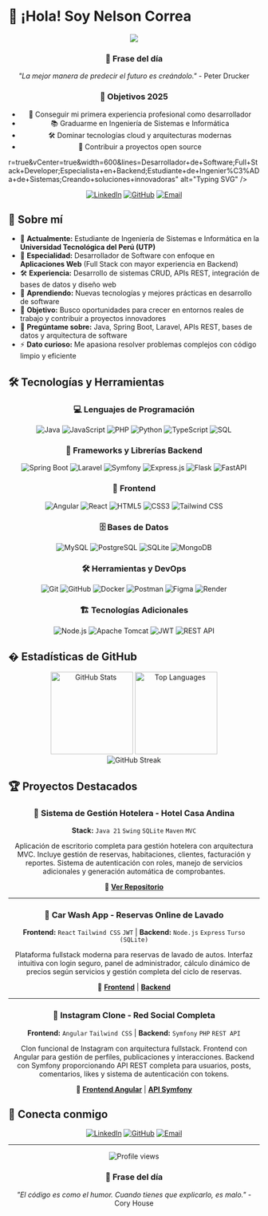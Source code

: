# 👋 ¡Hola! Soy Nelson Correa

<div align="center">
  <img src="https://readme-typing-svg.herokuapp.com?font=Fira+Code&pause=100<div align="center">
  
### 💭 Frase del día
*"La mejor manera de predecir el futuro es creándolo."* - Peter Drucker

### 🎯 Objetivos 2025
- 🚀 Conseguir mi primera experiencia profesional como desarrollador
- 📚 Graduarme en Ingeniería de Sistemas e Informática
- 🛠️ Dominar tecnologías cloud y arquitecturas modernas
- 🤝 Contribuir a proyectos open source

</div>r=true&vCenter=true&width=600&lines=Desarrollador+de+Software;Full+Stack+Developer;Especialista+en+Backend;Estudiante+de+Ingenier%C3%ADa+de+Sistemas;Creando+soluciones+innovadoras" alt="Typing SVG" />
</div>

<div align="center">
  
[![LinkedIn](https://img.shields.io/badge/LinkedIn-0077B5?style=for-the-badge&logo=linkedin&logoColor=white)](https://www.linkedin.com/in/nelson-correa98/)
[![GitHub](https://img.shields.io/badge/GitHub-100000?style=for-the-badge&logo=github&logoColor=white)](https://github.com/Jak3of)
[![Email](https://img.shields.io/badge/Email-D14836?style=for-the-badge&logo=gmail&logoColor=white)](mailto:nelsonc897@gmail.com)

</div>

## 🚀 Sobre mí

- 🔭 **Actualmente:** Estudiante de Ingeniería de Sistemas e Informática en la **Universidad Tecnológica del Perú (UTP)**
- 💼 **Especialidad:** Desarrollador de Software con enfoque en **Aplicaciones Web** (Full Stack con mayor experiencia en Backend)
- 🛠️ **Experiencia:** Desarrollo de sistemas CRUD, APIs REST, integración de bases de datos y diseño web
- 🌱 **Aprendiendo:** Nuevas tecnologías y mejores prácticas en desarrollo de software
- 👯 **Objetivo:** Busco oportunidades para crecer en entornos reales de trabajo y contribuir a proyectos innovadores
- 💬 **Pregúntame sobre:** Java, Spring Boot, Laravel, APIs REST, bases de datos y arquitectura de software
- ⚡ **Dato curioso:** Me apasiona resolver problemas complejos con código limpio y eficiente

## 🛠️ Tecnologías y Herramientas

<div align="center">

### 💻 Lenguajes de Programación
![Java](https://img.shields.io/badge/Java-ED8B00?style=for-the-badge&logo=openjdk&logoColor=white)
![JavaScript](https://img.shields.io/badge/JavaScript-F7DF1E?style=for-the-badge&logo=javascript&logoColor=black)
![PHP](https://img.shields.io/badge/PHP-777BB4?style=for-the-badge&logo=php&logoColor=white)
![Python](https://img.shields.io/badge/Python-3776AB?style=for-the-badge&logo=python&logoColor=white)
![TypeScript](https://img.shields.io/badge/TypeScript-007ACC?style=for-the-badge&logo=typescript&logoColor=white)
![SQL](https://img.shields.io/badge/SQL-336791?style=for-the-badge&logo=postgresql&logoColor=white)

### 🚀 Frameworks y Librerías Backend
![Spring Boot](https://img.shields.io/badge/Spring_Boot-6DB33F?style=for-the-badge&logo=spring-boot&logoColor=white)
![Laravel](https://img.shields.io/badge/Laravel-FF2D20?style=for-the-badge&logo=laravel&logoColor=white)
![Symfony](https://img.shields.io/badge/Symfony-000000?style=for-the-badge&logo=symfony&logoColor=white)
![Express.js](https://img.shields.io/badge/Express.js-404D59?style=for-the-badge&logo=express&logoColor=white)
![Flask](https://img.shields.io/badge/Flask-000000?style=for-the-badge&logo=flask&logoColor=white)
![FastAPI](https://img.shields.io/badge/FastAPI-005571?style=for-the-badge&logo=fastapi&logoColor=white)

### 🎨 Frontend
![Angular](https://img.shields.io/badge/Angular-DD0031?style=for-the-badge&logo=angular&logoColor=white)
![React](https://img.shields.io/badge/React-20232A?style=for-the-badge&logo=react&logoColor=61DAFB)
![HTML5](https://img.shields.io/badge/HTML5-E34F26?style=for-the-badge&logo=html5&logoColor=white)
![CSS3](https://img.shields.io/badge/CSS3-1572B6?style=for-the-badge&logo=css3&logoColor=white)
![Tailwind CSS](https://img.shields.io/badge/Tailwind_CSS-38B2AC?style=for-the-badge&logo=tailwind-css&logoColor=white)

### 🗄️ Bases de Datos
![MySQL](https://img.shields.io/badge/MySQL-00000F?style=for-the-badge&logo=mysql&logoColor=white)
![PostgreSQL](https://img.shields.io/badge/PostgreSQL-316192?style=for-the-badge&logo=postgresql&logoColor=white)
![SQLite](https://img.shields.io/badge/SQLite-07405E?style=for-the-badge&logo=sqlite&logoColor=white)
![MongoDB](https://img.shields.io/badge/MongoDB-4EA94B?style=for-the-badge&logo=mongodb&logoColor=white)

### 🛠️ Herramientas y DevOps
![Git](https://img.shields.io/badge/Git-F05032?style=for-the-badge&logo=git&logoColor=white)
![GitHub](https://img.shields.io/badge/GitHub-100000?style=for-the-badge&logo=github&logoColor=white)
![Docker](https://img.shields.io/badge/Docker-2496ED?style=for-the-badge&logo=docker&logoColor=white)
![Postman](https://img.shields.io/badge/Postman-FF6C37?style=for-the-badge&logo=postman&logoColor=white)
![Figma](https://img.shields.io/badge/Figma-F24E1E?style=for-the-badge&logo=figma&logoColor=white)
![Render](https://img.shields.io/badge/Render-46E3B7?style=for-the-badge&logo=render&logoColor=white)

### 🏗️ Tecnologías Adicionales
![Node.js](https://img.shields.io/badge/Node.js-43853D?style=for-the-badge&logo=node.js&logoColor=white)
![Apache Tomcat](https://img.shields.io/badge/Apache_Tomcat-F8DC75?style=for-the-badge&logo=apache-tomcat&logoColor=black)
![JWT](https://img.shields.io/badge/JWT-black?style=for-the-badge&logo=JSON%20web%20tokens)
![REST API](https://img.shields.io/badge/REST_API-02569B?style=for-the-badge&logo=rest&logoColor=white)

</div>

## � Estadísticas de GitHub

<div align="center">
  <img src="https://github-readme-stats.vercel.app/api?username=Jak3of&show_icons=true&theme=radical&count_private=true" alt="GitHub Stats" height="165">
  <img src="https://github-readme-stats.vercel.app/api/top-langs/?username=Jak3of&layout=compact&theme=radical" alt="Top Languages" height="165">
</div>

<div align="center">
  <img src="https://github-readme-streak-stats.herokuapp.com/?user=Jak3of&theme=radical" alt="GitHub Streak" />
</div>

## 🏆 Proyectos Destacados

<div align="center">

### 🏨 Sistema de Gestión Hotelera - Hotel Casa Andina
**Stack:** `Java 21` `Swing` `SQLite` `Maven` `MVC`

Aplicación de escritorio completa para gestión hotelera con arquitectura MVC. Incluye gestión de reservas, habitaciones, clientes, facturación y reportes. Sistema de autenticación con roles, manejo de servicios adicionales y generación automática de comprobantes.

🔗 **[Ver Repositorio](https://github.com/Jak3of/SistemaGestionHotelera)**

---

### 🚗 Car Wash App - Reservas Online de Lavado
**Frontend:** `React` `Tailwind CSS` `JWT` | **Backend:** `Node.js` `Express` `Turso (SQLite)`

Plataforma fullstack moderna para reservas de lavado de autos. Interfaz intuitiva con login seguro, panel de administrador, cálculo dinámico de precios según servicios y gestión completa del ciclo de reservas.

🔗 **[Frontend](https://github.com/Jak3of/CarWash-Frontend)** | **[Backend](https://github.com/Jak3of/CarWash-Backend)**

---

### 📸 Instagram Clone - Red Social Completa
**Frontend:** `Angular` `Tailwind CSS` | **Backend:** `Symfony` `PHP` `REST API`

Clon funcional de Instagram con arquitectura fullstack. Frontend con Angular para gestión de perfiles, publicaciones y interacciones. Backend con Symfony proporcionando API REST completa para usuarios, posts, comentarios, likes y sistema de autenticación con tokens.

🔗 **[Frontend Angular](https://github.com/Jak3of/Instagram-Frontend)** | **[API Symfony](https://github.com/Jak3of/Instagram-API)**

</div>

## 🤝 Conecta conmigo

<div align="center">
  
[![LinkedIn](https://img.shields.io/badge/LinkedIn-0077B5?style=for-the-badge&logo=linkedin&logoColor=white)](https://www.linkedin.com/in/nelson-correa98/)
[![GitHub](https://img.shields.io/badge/GitHub-100000?style=for-the-badge&logo=github&logoColor=white)](https://github.com/Jak3of)
[![Email](https://img.shields.io/badge/Email-D14836?style=for-the-badge&logo=gmail&logoColor=white)](mailto:nelsonc897@gmail.com)

</div>

---

<div align="center">
  <img src="https://komarev.com/ghpvc/?username=Jak3of&color=blueviolet&style=flat-square&label=Visitas+al+perfil" alt="Profile views" />
</div>

<div align="center">
  
### 💭 Frase del día
*"El código es como el humor. Cuando tienes que explicarlo, es malo."* - Cory House

</div>
<!--
**Jak3of/Jak3of** is a ✨ _special_ ✨ repository because its `README.md` (this file) appears on your GitHub profile.

Here are some ideas to get you started:

- 🔭 I’m currently working on ...
- 🌱 I’m currently learning ...
- 👯 I’m looking to collaborate on ...
- 🤔 I’m looking for help with ...
- 💬 Ask me about ...
- 📫 How to reach me: ...
- 😄 Pronouns: ...
- ⚡ Fun fact: ...
-->
